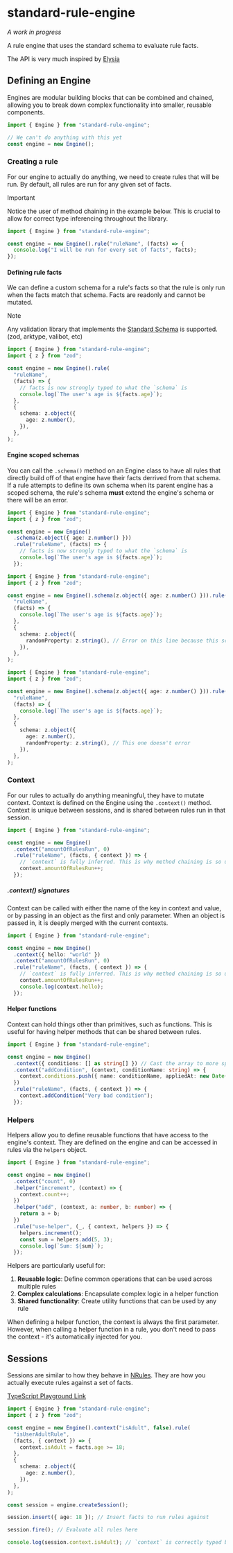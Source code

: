# standard-rule-engine

_A work in progress_

A rule engine that uses the standard schema to evaluate rule facts.

The API is very much inspired by [Elysia](https://elysiajs.com)

## Defining an Engine

Engines are modular building blocks that can be combined and chained, allowing you to break down complex functionality into smaller, reusable components.

```ts
import { Engine } from "standard-rule-engine";

// We can't do anything with this yet
const engine = new Engine();
```

### Creating a rule

For our engine to actually do anything, we need to create rules that will be run. By default, all rules are run for any given set of facts.

> [!IMPORTANT]  
> Notice the user of method chaining in the example below. This is crucial to allow for correct type inferencing throughout the library.

```ts
import { Engine } from "standard-rule-engine";

const engine = new Engine().rule("ruleName", (facts) => {
  console.log("I will be run for every set of facts", facts);
});
```

#### Defining rule facts

We can define a custom schema for a rule's facts so that the rule is only run when the facts match that schema. Facts are readonly and cannot be mutated.

> [!NOTE]  
> Any validation library that implements the [Standard Schema](https://standardschema.dev) is supported. (zod, arktype, valibot, etc)

```ts
import { Engine } from "standard-rule-engine";
import { z } from "zod";

const engine = new Engine().rule(
  "ruleName",
  (facts) => {
    // facts is now strongly typed to what the `schema` is
    console.log(`The user's age is ${facts.age}`);
  },
  {
    schema: z.object({
      age: z.number(),
    }),
  },
);
```

#### Engine scoped schemas

You can call the `.schema()` method on an Engine class to have all rules that directly build off of that engine have their facts derrived from that schema. If a rule attempts to define its own schema when its parent engine has a scoped schema, the rule's schema **must** extend the engine's schema or there will be an error.

```ts
import { Engine } from "standard-rule-engine";
import { z } from "zod";

const engine = new Engine()
  .schema(z.object({ age: z.number() }))
  .rule("ruleName", (facts) => {
    // facts is now strongly typed to what the `schema` is
    console.log(`The user's age is ${facts.age}`);
  });
```

```ts
import { Engine } from "standard-rule-engine";
import { z } from "zod";

const engine = new Engine().schema(z.object({ age: z.number() })).rule(
  "ruleName",
  (facts) => {
    console.log(`The user's age is ${facts.age}`);
  },
  {
    schema: z.object({
      randomProperty: z.string(), // Error on this line because this schema doesn't extend the scoped schema
    }),
  },
);
```

```ts
import { Engine } from "standard-rule-engine";
import { z } from "zod";

const engine = new Engine().schema(z.object({ age: z.number() })).rule(
  "ruleName",
  (facts) => {
    console.log(`The user's age is ${facts.age}`);
  },
  {
    schema: z.object({
      age: z.number(),
      randomProperty: z.string(), // This one doesn't error
    }),
  },
);
```

### Context

For our rules to actually do anything meaningful, they have to mutate context. Context is defined on the Engine using the `.context()` method. Context is unique between sessions, and is shared between rules run in that session.

```ts
import { Engine } from "standard-rule-engine";

const engine = new Engine()
  .context("amountOfRulesRun", 0)
  .rule("ruleName", (facts, { context }) => {
    // `context` is fully inferred. This is why method chaining is so useful
    context.amountOfRulesRun++;
  });
```

##### .context() signatures

Context can be called with either the name of the key in context and value, or by passing in an object as the first and only parameter. When an object is passed in, it is deeply merged with the current contexts.

```ts
import { Engine } from "standard-rule-engine";

const engine = new Engine()
  .context({ hello: "world" })
  .context("amountOfRulesRun", 0)
  .rule("ruleName", (facts, { context }) => {
    // `context` is fully inferred. This is why method chaining is so useful
    context.amountOfRulesRun++;
    console.log(context.hello);
  });
```

#### Helper functions

Context can hold things other than primitives, such as functions. This is useful for having helper methods that can be shared between rules.

```ts
import { Engine } from "standard-rule-engine";

const engine = new Engine()
  .context({ conditions: [] as string[] }) // Cast the array to more specific type for better inference
  .context("addCondition", (context, conditionName: string) => {
    context.conditions.push({ name: conditionName, appliedAt: new Date() });
  })
  .rule("ruleName", (facts, { context }) => {
    context.addCondition("Very bad condition");
  });
```

### Helpers

Helpers allow you to define reusable functions that have access to the engine's context. They are defined on the engine and can be accessed in rules via the `helpers` object.

```ts
import { Engine } from "standard-rule-engine";

const engine = new Engine()
  .context("count", 0)
  .helper("increment", (context) => {
    context.count++;
  })
  .helper("add", (context, a: number, b: number) => {
    return a + b;
  })
  .rule("use-helper", (_, { context, helpers }) => {
    helpers.increment();
    const sum = helpers.add(5, 3);
    console.log(`Sum: ${sum}`);
  });
```

Helpers are particularly useful for:

1. **Reusable logic**: Define common operations that can be used across multiple rules
2. **Complex calculations**: Encapsulate complex logic in a helper function
3. **Shared functionality**: Create utility functions that can be used by any rule

When defining a helper function, the context is always the first parameter. However, when calling a helper function in a rule, you don't need to pass the context - it's automatically injected for you.

## Sessions

Sessions are similar to how they behave in [NRules](https://nrules.net/index.html). They are how you actually execute rules against a set of facts.

[TypeScript Playground Link](https://www.typescriptlang.org/play/?#code/JYWwDg9gTgLgBAbzgUQHYHNioKZwL5wBmUEIcARAM4wCGqAJjVPQLRQCuANti9hltnIBYAFChIsRHABe+IiTLlpEesJGiAxhFTU4fTDjgBeODgDuKfjgAUASlFw4AOi2oY2AB4xr5YJQCC9Fww5AA0RDSclNj2Io5OHNw+fgCq0VCBwQBKXILh1oQ0GjCU4Uiu7l74tsYAfIgOjnAVnjBOfpmc8CaFxZRONOi4tSYAjAAcANyNeGWNjpQaABbYIDQAXDJOEABGAFbYxdYI802D2JvSTqjsIDvYUHahp3i2z3HV0+oirrrRlJRgNpjHorNgXFBsDR3ABlbAAoGoOxfUT-QHado6B7eJDnTYTT5wAD0RLgAEksZJeiU4DAIHAOKgGblKHBBjQsNRRKj4ejUE5CMBIcjiaTkAA3SLsaG4SKcZncVkrSHcn7aSgQbhOTgQdDWNGIlzaSptDpBLq2SaiuAAAxaXhtcD8zWgkOKnAAnrSPWBsPQ4DsaNF-cCYCtQQZsAByVn0bCC1DAGCIoA)

```ts
import { Engine } from "standard-rule-engine";
import { z } from "zod";

const engine = new Engine().context("isAdult", false).rule(
  "isUserAdultRule",
  (facts, { context }) => {
    context.isAdult = facts.age >= 18;
  },
  {
    schema: z.object({
      age: z.number(),
    }),
  },
);

const session = engine.createSession();

session.insert({ age: 18 }); // Insert facts to run rules against

session.fire(); // Evaluate all rules here

console.log(session.context.isAdult); // `context` is correctly typed based on the engine's definition
```
